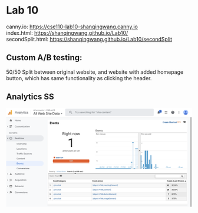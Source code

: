 # Lab 10

canny.io: https://cse110-lab10-shanqingwang.canny.io  
index.html: https://shanqingwang.github.io/Lab10/  
secondSplit.html: https://shanqingwang.github.io/Lab10/secondSplit 

## Custom A/B testing:
50/50 Split between original website, and website with added homepage button, which has same functionality as clicking the header.

## Analytics SS
![](screenshot/analytics.png)